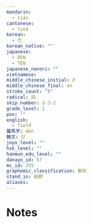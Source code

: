 ```yaml
---
mandarin:
  - tián
cantonese:
  - tin4
korean:
  - 전
korean_native: ""
japanese:
  - DEN
  - TEN
japanese_nanori: ""
vietnamese:
middle_chinese_initial: d
middle_chinese_final: en
stroke_count: "5"
radical: 田
skip_number: 3-3-2
grade_level: 1
pos: ""
english:
  - field
羅馬字: den
韓文: 던
joyo_level: ""
hsk_level: ""
hanmun_edu_level: ""
danayo_id: 57
mc_id: 255
graphemic_classification: 象形
stand_in: 田野
aliases:
---
```


# Notes
